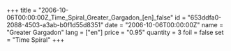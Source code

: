 +++
title = "2006-10-06T00:00:00Z_Time_Spiral_Greater_Gargadon_[en]_false"
id = "653ddfa0-2088-4503-a3ab-b0f1d55d8351"
date = "2006-10-06T00:00:00Z"
name = "Greater Gargadon"
lang = ["en"]
price = "0.95"
quantity = 3
foil = false
set = "Time Spiral"
+++
